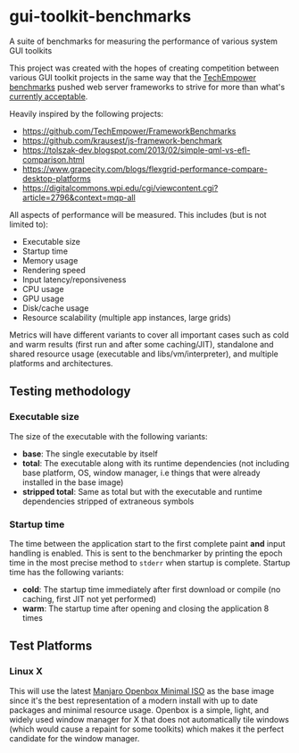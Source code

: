 # gui-toolkit-benchmarks
A suite of benchmarks for measuring the performance of various system GUI toolkits

This project was created with the hopes of creating competition between various GUI toolkit projects in the same way that the [TechEmpower benchmarks](https://github.com/TechEmpower/FrameworkBenchmarks) pushed web server frameworks to strive for more than what's [currently acceptable](https://en.wikipedia.org/wiki/Wirth%27s_law).

Heavily inspired by the following projects:

- https://github.com/TechEmpower/FrameworkBenchmarks
- https://github.com/krausest/js-framework-benchmark
- https://tolszak-dev.blogspot.com/2013/02/simple-qml-vs-efl-comparison.html
- https://www.grapecity.com/blogs/flexgrid-performance-compare-desktop-platforms
- https://digitalcommons.wpi.edu/cgi/viewcontent.cgi?article=2796&context=mqp-all

All aspects of performance will be measured. This includes (but is not limited to):

- Executable size
- Startup time
- Memory usage
- Rendering speed
- Input latency/reponsiveness
- CPU usage
- GPU usage
- Disk/cache usage
- Resource scalability (multiple app instances, large grids)

Metrics will have different variants to cover all important cases such as cold and warm results (first run and after some caching/JIT), standalone and shared resource usage (executable and libs/vm/interpreter), and multiple platforms and architectures.

## Testing methodology

### Executable size

The size of the executable with the following variants:

- **base**: The single executable by itself
- **total**: The executable along with its runtime dependencies (not including base platform, OS, window manager, i.e things that were already installed in the base image)
- **stripped total**: Same as total but with the executable and runtime dependencies stripped of extraneous symbols

### Startup time

The time between the application start to the first complete paint **and** input handling is enabled. This is sent to the benchmarker by printing the epoch time in the most precise method to `stderr` when startup is complete. Startup time has the following variants:

- **cold**: The startup time immediately after first download or compile (no caching, first JIT not yet performed)
- **warm**: The startup time after opening and closing the application 8 times

## Test Platforms

### Linux X

This will use the latest [Manjaro Openbox Minimal ISO](https://manjaro.org/downloads/community/openbox/) as the base image since it's the best representation of a modern install with up to date packages and minimal resource usage. Openbox is a simple, light, and widely used window manager for X that does not automatically tile windows (which would cause a repaint for some toolkits) which makes it the perfect candidate for the window manager.
